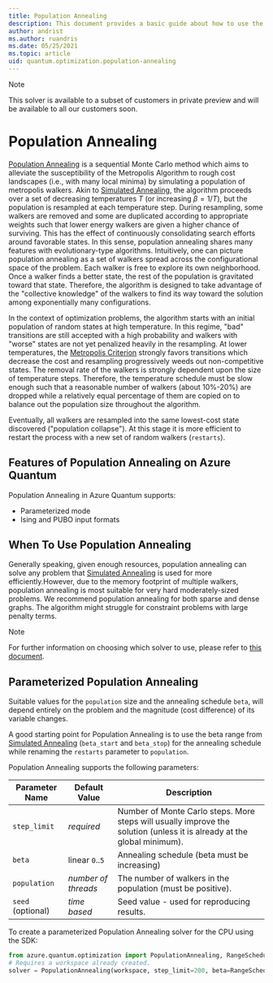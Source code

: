 ```yaml
---
title: Population Annealing
description: This document provides a basic guide about how to use the Population Annealing solver in Azure Quantum.
author: andrist
ms.author: ruandris
ms.date: 05/25/2021
ms.topic: article
uid: quantum.optimization.population-annealing
---
```


> [!NOTE]
> This solver is available to a subset of customers in private preview and will
> be available to all our customers soon.

# Population Annealing

[Population Annealing](https://arxiv.org/abs/1006.0252) is a sequential Monte
Carlo method which aims to alleviate the susceptibility of the Metropolis
Algorithm to rough cost landscapes (i.e., with many local minima) by simulating
a population of metropolis walkers. Akin to
[Simulated Annealing](xref:microsoft.quantum.optimization.simulated-annealing),
the algorithm proceeds over a set of decreasing temperatures $T$ (or increasing
$\beta = 1/T$), but the population is resampled at each temperature step.
During resampling, some walkers are removed and some are duplicated
according to appropriate weights such that lower energy walkers are given a
higher chance of surviving. This has the effect of continuously consolidating
search efforts around favorable states. In this sense, population annealing
shares many features with evolutionary-type algorithms. Intuitively, one can
picture population annealing as a set of walkers spread across the
configurational space of the problem.  Each walker is free to explore its own
neighborhood. Once a walker finds a better state, the rest of the population is
gravitated toward that state.  Therefore, the algorithm is designed to take
advantage of the "collective knowledge" of the walkers to find its way toward
the solution among exponentially many configurations.

In the context of optimization problems, the algorithm starts with an initial
population of random states at high temperature. In this regime, "bad" transitions
are still accepted with a high probability and walkers with "worse" states are not
yet penalized heavily in the resampling. At lower temperatures, the
[Metropolis Criterion](https://aip.scitation.org/doi/10.1063/1.4904889)
strongly favors transitions which decrease the cost and resampling progressively
weeds out non-competitive states. The removal rate of the walkers is strongly
dependent upon the size of temperature steps. Therefore, the temperature
schedule must be slow enough such that a reasonable number of walkers (about 10%-20%)
are dropped while a relatively equal percentage of them are copied on to balance out the
population size throughout the algorithm.

Eventually, all walkers are resampled into the same lowest-cost state discovered
("population collapse"). At this stage it is more efficient to restart the process
with a new set of random walkers (`restarts`).

## Features of Population Annealing on Azure Quantum

Population Annealing in Azure Quantum supports:

- Parameterized mode
- Ising and PUBO input formats

## When To Use Population Annealing

Generally speaking, given enough resources, population annealing can solve any
problem that
[Simulated Annealing](xref:microsoft.quantum.optimization.simulated-annealing)
is used for more efficiently.However, due to
the memory footprint of multiple walkers, population annealing is most suitable
for very hard moderately-sized problems.  We recommend population annealing for
both sparse and dense graphs. The algorithm might struggle for constraint
problems with large penalty terms.

> [!NOTE]
> For further information on choosing which solver to use, please refer to
> [this document](xref:microsoft.quantum.optimization.choose-solver).

## Parameterized Population Annealing

Suitable values for the `population` size and the annealing schedule `beta`,
will depend entirely on the problem and the magnitude (cost difference) of its
variable changes.

A good starting point for Population Annealing is to use the beta range from
[Simulated Annealing](xref:microsoft.quantum.optimization.simulated-annealing)
(`beta_start` and `beta_stop`) for the annealing schedule while renaming the
`restarts` parameter to `population`.

Population Annealing supports the following parameters:

| Parameter Name           | Default Value   | Description |
|--------------------------|-----------------|-------------|
| `step_limit`             | _required_      | Number of Monte Carlo steps. More steps will usually improve the solution (unless it is already at the global minimum). |
| `beta`                   | linear `0`..`5` | Annealing schedule (beta must be increasing) |
| `population`             | _number of threads_ | The number of walkers in the population (must be positive). |
| `seed` (optional)        | _time based_    | Seed value - used for reproducing results. |

To create a parameterized Population Annealing solver for the CPU using the SDK:

```python
from azure.quantum.optimization import PopulationAnnealing, RangeSchedule
# Requires a workspace already created.
solver = PopulationAnnealing(workspace, step_limit=200, beta=RangeSchedule("linear", 0, 5), population=128, seed=42)
```
